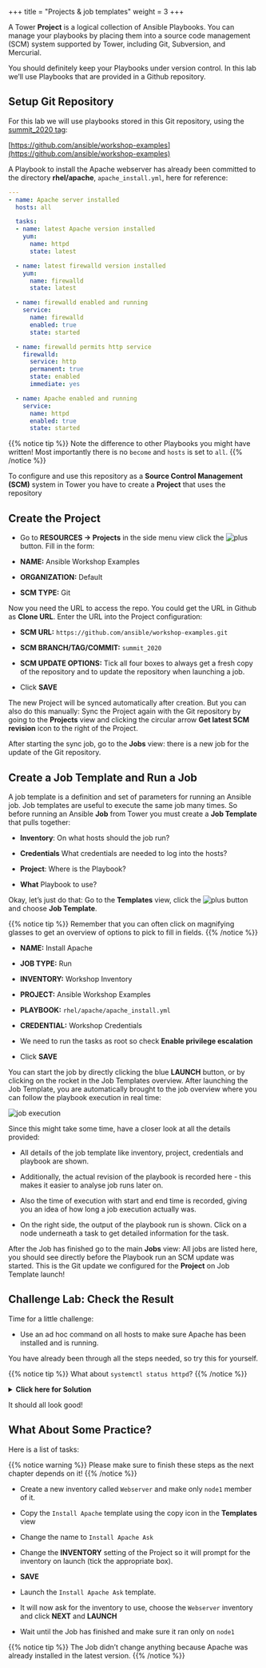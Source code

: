 +++
title = "Projects & job templates"
weight = 3
+++

A Tower **Project** is a logical collection of Ansible Playbooks. You can manage your playbooks by placing them into a source code management (SCM) system supported by Tower, including Git, Subversion, and Mercurial.

You should definitely keep your Playbooks under version control. In this lab we’ll use Playbooks that are provided in a Github repository.

## Setup Git Repository

For this lab we will use playbooks stored in this Git repository, using the [summit_2020 tag](https://github.com/ansible/workshop-examples/tree/summit_2020):

[https://github.com/ansible/workshop-examples](https://github.com/ansible/workshop-examples)

A Playbook to install the Apache webserver has already been committed to the directory **rhel/apache**, `apache_install.yml`, here for reference:

```yaml
---
- name: Apache server installed
  hosts: all

  tasks:
  - name: latest Apache version installed
    yum:
      name: httpd
      state: latest

  - name: latest firewalld version installed
    yum:
      name: firewalld
      state: latest

  - name: firewalld enabled and running
    service:
      name: firewalld
      enabled: true
      state: started

  - name: firewalld permits http service
    firewalld:
      service: http
      permanent: true
      state: enabled
      immediate: yes

  - name: Apache enabled and running
    service:
      name: httpd
      enabled: true
      state: started
```

{{% notice tip %}}
Note the difference to other Playbooks you might have written\! Most importantly there is no `become` and `hosts` is set to `all`.
{{% /notice %}}

To configure and use this repository as a **Source Control Management (SCM)** system in Tower you have to create a **Project** that uses the repository

## Create the Project

- Go to **RESOURCES → Projects** in the side menu view click the ![plus](../../images/green_plus.png?classes=inline) button. Fill in the form:

- **NAME:** Ansible Workshop Examples

- **ORGANIZATION:** Default

- **SCM TYPE:** Git

Now you need the URL to access the repo. You could get the URL in Github as **Clone URL**. Enter the URL into the Project configuration:

- **SCM URL:** `https://github.com/ansible/workshop-examples.git`

- **SCM BRANCH/TAG/COMMIT:** `summit_2020`

- **SCM UPDATE OPTIONS:** Tick all four boxes to always get a fresh copy of the repository and to update the repository when launching a job.

- Click **SAVE**

The new Project will be synced automatically after creation. But you can also do this manually: Sync the Project again with the Git repository by going to the **Projects** view and clicking the circular arrow **Get latest SCM revision** icon to the right of the Project.

After starting the sync job, go to the **Jobs** view: there is a new job for the update of the Git repository.

## Create a Job Template and Run a Job

A job template is a definition and set of parameters for running an Ansible job. Job templates are useful to execute the same job many times. So before running an Ansible **Job** from Tower you must create a **Job Template** that pulls together:

- **Inventory**: On what hosts should the job run?

- **Credentials** What credentials are needed to log into the hosts?

- **Project**: Where is the Playbook?

- **What** Playbook to use?

Okay, let’s just do that: Go to the **Templates** view, click the ![plus](../../images/green_plus.png?classes=inline) button and choose **Job Template**.

{{% notice tip %}}
Remember that you can often click on magnifying glasses to get an overview of options to pick to fill in fields.
{{% /notice %}}

- **NAME:** Install Apache

- **JOB TYPE:** Run

- **INVENTORY:** Workshop Inventory

- **PROJECT:** Ansible Workshop Examples

- **PLAYBOOK:** `rhel/apache/apache_install.yml`

- **CREDENTIAL:** Workshop Credentials

- We need to run the tasks as root so check **Enable privilege escalation**

- Click **SAVE**

You can start the job by directly clicking the blue **LAUNCH** button, or by clicking on the rocket in the Job Templates overview. After launching the Job Template, you are automatically brought to the job overview where you can follow the playbook execution in real time:

![job execution](../../images/job_overview.png)

Since this might take some time, have a closer look at all the details provided:

- All details of the job template like inventory, project, credentials and playbook are shown.

- Additionally, the actual revision of the playbook is recorded here - this makes it easier to analyse job runs later on.

- Also the time of execution with start and end time is recorded, giving you an idea of how long a job execution actually was.

- On the right side, the output of the playbook run is shown. Click on a node underneath a task to get detailed information for the task.

After the Job has finished go to the main **Jobs** view: All jobs are listed here, you should see directly before the Playbook run an SCM update was started. This is the Git update we configured for the **Project** on Job Template launch\!

## Challenge Lab: Check the Result

Time for a little challenge:

- Use an ad hoc command on all hosts to make sure Apache has been installed and is running.

You have already been through all the steps needed, so try this for yourself.

{{% notice tip %}}
What about `systemctl status httpd`?
{{% /notice %}}

<details><summary><b>Click here for Solution</b></summary>
<p>

- Go to **Inventories** → **Workshop Inventory**

- In the **HOSTS** view select all hosts and click **RUN COMMANDS**

- **MODULE:** command

- **ARGUMENTS:** systemctl status httpd

- **MACHINE CREDENTIALS:** Workshop Credentials

- Click **LAUNCH**

</p>
</details>

It should all look good!

## What About Some Practice?

Here is a list of tasks:

{{% notice warning %}}
Please make sure to finish these steps as the next chapter depends on it!
{{% /notice %}}

- Create a new inventory called `Webserver` and make only `node1` member of it.

- Copy the `Install Apache` template using the copy icon in the **Templates** view

- Change the name to `Install Apache Ask`

- Change the **INVENTORY** setting of the Project so it will prompt for the inventory on launch (tick the appropriate box).

- **SAVE**

- Launch the `Install Apache Ask` template.

- It will now ask for the inventory to use, choose the `Webserver` inventory and click **NEXT** and **LAUNCH**

- Wait until the Job has finished and make sure it ran only on `node1`

{{% notice tip %}}
The Job didn’t change anything because Apache was already installed in the latest version.
{{% /notice %}}
